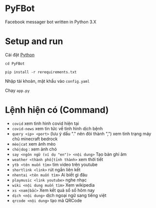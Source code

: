 # PyFBot

Facebook messager bot written in Python 3.X

# Setup and run

Cài đặt [Python](https://www.python.org/downloads/)

```
cd PyFBot

pip install -r rerequirements.txt
```
Nhập tài khoản, mật khẩu vào `config.yaml`

Chạy `app.py`

# Lệnh hiện có (Command)

+ `covid` xem tình hình covid hiện tại
+ `covid-news` xem tin tức về tình hình dịch bệnh
+ `query <ip> <port>` (lưu ý dấu "." nên đỏi thành ",") xem tình trạng máy chủ minecraft bedrock
+ `mèo|cat` xem ảnh mèo
+ `chó|dog` : xem ảnh chó
+ `say <ngôn ngữ (ví dụ "en")> <nội dung>` Tạo bản ghi âm
+ `weather <thành phố|tỉnh thành>` xem thời tiết
+ `ytb <tên muốn tìm>` tìm video trên youtube
+ `shortlink <link>` rút ngắn liên kết
+ `nhentai <tên muốn tìm>` Ai biết gì đâu
+ `playmusic <link youtube>` nghe nhạc
+ `wiki <nội dung muốn tìm>` Xem wikipedia
+ `xs <nam|bắc>` Xem kết quả sổ số hôm nay
+ `dịch <nội dung>` dịch ngoại ngữ sang tiếng việt
+ `qrcode <nội dung>` tạo mã QRCode

